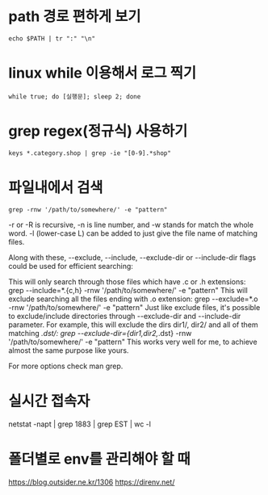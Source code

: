 # path 경로 편하게 보기

```
echo $PATH | tr ":" "\n"
```

# linux while 이용해서 로그 찍기

```
while true; do [실행문]; sleep 2; done
```

# grep regex(정규식) 사용하기

```
keys *.category.shop | grep -ie "[0-9].*shop"
```

# 파일내에서 검색

```
grep -rnw '/path/to/somewhere/' -e "pattern"
```

-r or -R is recursive,
-n is line number, and
-w stands for match the whole word.
-l (lower-case L) can be added to just give the file name of matching files.

Along with these, --exclude, --include, --exclude-dir or --include-dir flags could be used for efficient searching:

This will only search through those files which have .c or .h extensions:
grep --include=\*.{c,h} -rnw '/path/to/somewhere/' -e "pattern"
This will exclude searching all the files ending with .o extension:
grep --exclude=*.o -rnw '/path/to/somewhere/' -e "pattern"
Just like exclude files, it's possible to exclude/include directories through --exclude-dir and --include-dir parameter. For example, this will exclude the dirs dir1/, dir2/ and all of them matching *.dst/:
grep --exclude-dir={dir1,dir2,*.dst} -rnw '/path/to/somewhere/' -e "pattern"
This works very well for me, to achieve almost the same purpose like yours.

For more options check man grep.

# 실시간 접속자

netstat -napt | grep 1883 | grep EST | wc -l

# 폴더별로 env를 관리해야 할 때

https://blog.outsider.ne.kr/1306
https://direnv.net/